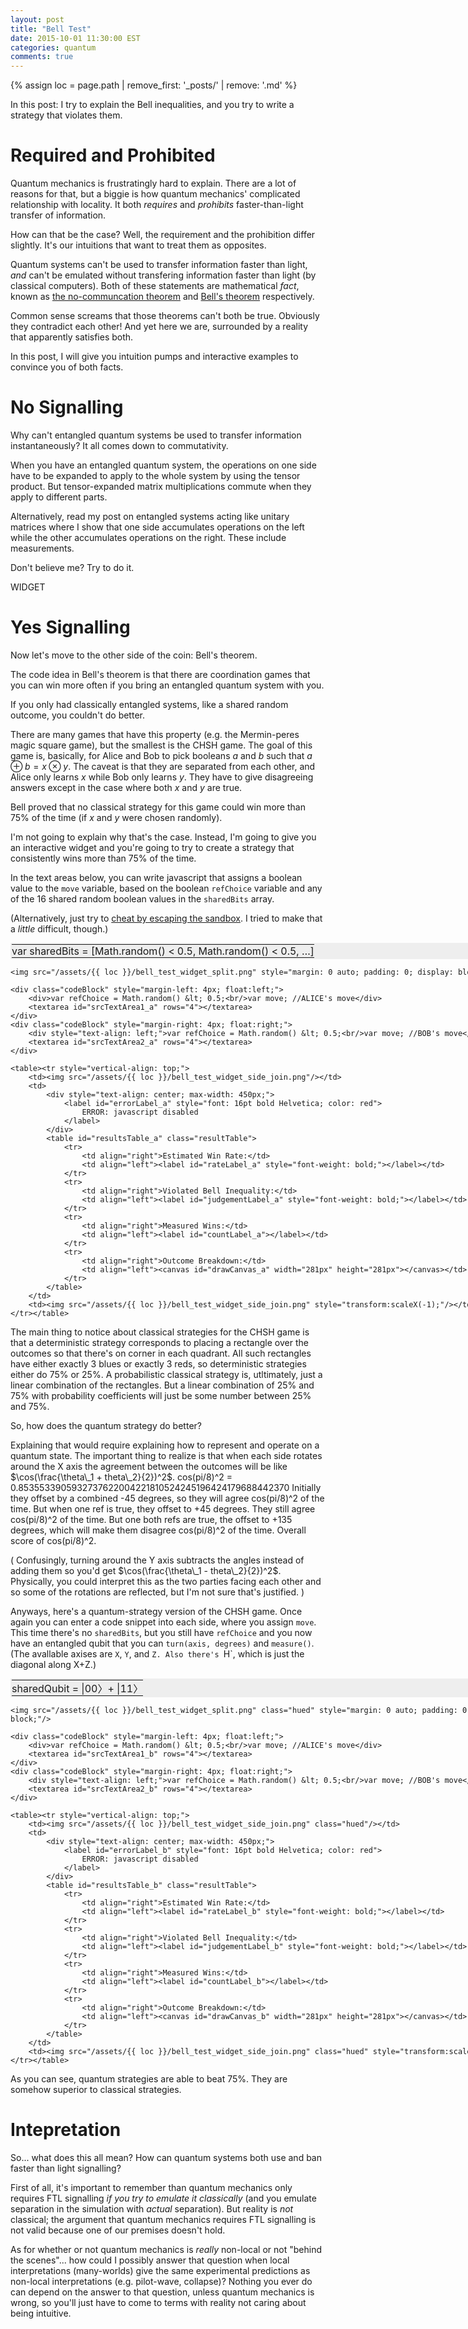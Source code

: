 ```yaml
---
layout: post
title: "Bell Test"
date: 2015-10-01 11:30:00 EST
categories: quantum
comments: true
---
```


{% assign loc = page.path | remove_first: '_posts/' | remove: '.md' %}

<style scoped>
    table {
        margin: 0 auto;
        border-spacing: 0;
    }

    table, td, tr {
        padding: 0;
    }

    textarea {
        width: 370px;
        resize: vertical;
        overflow-x: auto;
        white-space: pre;
    }

    .codeBlock {
        background-color:#EEE;
        padding: 4px;
    }

    .hued {
        filter: hue-rotate(90deg);
        -webkit-filter: hue-rotate(90deg);
    }

    .resultTable {
        background-color: #EEE;
        padding: 3px 3px 0 3px;
        margin-top: 10px;
        border-spacing: 3px;
    }
</style>

In this post: I try to explain the Bell inequalities, and you try to write a strategy that violates them.

# Required and Prohibited

Quantum mechanics is frustratingly hard to explain.
There are a lot of reasons for that, but a biggie is how quantum mechanics' complicated relationship with locality.
It both *requires* and *prohibits* faster-than-light transfer of information.

How can that be the case?
Well, the requirement and the prohibition differ slightly.
It's our intuitions that want to treat them as opposites.

Quantum systems can't be used to transfer information faster than light, *and* can't be emulated without transfering information faster than light (by classical computers).
Both of these statements are mathematical *fact*, known as [the no-communcation theorem](https://en.wikipedia.org/wiki/No-communication_theorem) and [Bell's theorem](https://en.wikipedia.org/wiki/Bell's_theorem) respectively.

Common sense screams that those theorems can't both be true.
Obviously they contradict each other!
And yet here we are, surrounded by a reality that apparently satisfies both.

In this post, I will give you intuition pumps and interactive examples to convince you of both facts.

# No Signalling

Why can't entangled quantum systems be used to transfer information instantaneously?
It all comes down to commutativity.

When you have an entangled quantum system, the operations on one side have to be expanded to apply to the whole system by using the tensor product.
But tensor-expanded matrix multiplications commute when they apply to different parts.

Alternatively, read my post on entangled systems acting like unitary matrices where I show that one side accumulates operations on the left while the other accumulates operations on the right.
These include measurements.

Don't believe me?
Try to do it.

WIDGET

# Yes Signalling

Now let's move to the other side of the coin: Bell's theorem.

The code idea in Bell's theorem is that there are coordination games that you can win more often if you bring an entangled quantum system with you.

If you only had classically entangled systems, like a shared random outcome, you couldn't do better.

There are many games that have this property (e.g. the Mermin-peres magic square game), but the smallest is the CHSH game.
The goal of this game is, basically, for Alice and Bob to pick booleans $a$ and $b$ such that $a \oplus b = x \otimes y$.
The caveat is that they are separated from each other, and Alice only learns $x$ while Bob only learns $y$.
They have to give disagreeing answers except in the case where both $x$ and $y$ are true.

Bell proved that no classical strategy for this game could win more than 75% of the time (if $x$ and $y$ were chosen randomly).

I'm not going to explain why that's the case.
Instead, I'm going to give you an interactive widget and you're going to try to create a strategy that consistently wins more than 75% of the time.

In the text areas below, you can write javascript that assigns a boolean value to the `move` variable, based on the boolean `refChoice` variable and any of the 16 shared random boolean values in the `sharedBits` array.

(Alternatively, just try to [cheat by escaping the sandbox](https://alexnisnevich.github.io/untrusted/). I tried to make that a *little* difficult, though.)

<!--
    Sandbox escape mechanisms that shouldn't work:
    - Code injection via mismatched braces. (JSON.stringify -> eval)
    - Assigning values to a global and reading them out on the other side. (Seperate web workers)
    - Re-assigning Math.random or other functions used by the surrounding glue code. (Their values are stashed into locals)

    Things that might work:
    - WebSockets
    - Cracking Math.random's seed
    - Browser-level exploits (Chrome does seem to crash if a bunch of web workers start...)
-->

<div style="width: 850px;">
    <table align="center" style="background-color: #EEE; padding: 2px;">
        <tr><td align="left">var sharedBits = [Math.random() &lt; 0.5, Math.random() &lt; 0.5, …]</td></tr>
    </table>

    <img src="/assets/{{ loc }}/bell_test_widget_split.png" style="margin: 0 auto; padding: 0; display: block;"/>

    <div class="codeBlock" style="margin-left: 4px; float:left;">
        <div>var refChoice = Math.random() &lt; 0.5;<br/>var move; //ALICE's move</div>
        <textarea id="srcTextArea1_a" rows="4"></textarea>
    </div>
    <div class="codeBlock" style="margin-right: 4px; float:right;">
        <div style="text-align: left;">var refChoice = Math.random() &lt; 0.5;<br/>var move; //BOB's move</div>
        <textarea id="srcTextArea2_a" rows="4"></textarea>
    </div>

    <table><tr style="vertical-align: top;">
        <td><img src="/assets/{{ loc }}/bell_test_widget_side_join.png"/></td>
        <td>
            <div style="text-align: center; max-width: 450px;">
                <label id="errorLabel_a" style="font: 16pt bold Helvetica; color: red">
                    ERROR: javascript disabled
                </label>
            </div>
            <table id="resultsTable_a" class="resultTable">
                <tr>
                    <td align="right">Estimated Win Rate:</td>
                    <td align="left"><label id="rateLabel_a" style="font-weight: bold;"></label></td>
                </tr>
                <tr>
                    <td align="right">Violated Bell Inequality:</td>
                    <td align="left"><label id="judgementLabel_a" style="font-weight: bold;"></label></td>
                </tr>
                <tr>
                    <td align="right">Measured Wins:</td>
                    <td align="left"><label id="countLabel_a"></label></td>
                </tr>
                <tr>
                    <td align="right">Outcome Breakdown:</td>
                    <td align="left"><canvas id="drawCanvas_a" width="281px" height="281px"></canvas></td>
                </tr>
            </table>
        </td>
        <td><img src="/assets/{{ loc }}/bell_test_widget_side_join.png" style="transform:scaleX(-1);"/></td>
    </tr></table>
</div>

The main thing to notice about classical strategies for the CHSH game is that a deterministic strategy corresponds to placing a rectangle over the outcomes so that there's on corner in each quadrant.
All such rectangles have either exactly 3 blues or exactly 3 reds, so deterministic strategies either do 75% or 25%.
A probabilistic classical strategy is, utltimately, just a linear combination of the rectangles.
But a linear combination of 25% and 75% with probability coefficients will just be some number between 25% and 75%.

So, how does the quantum strategy do better?

Explaining that would require explaining how to represent and operate on a quantum state.
The important thing to realize is that when each side rotates around the X axis the agreement between the outcomes will be like $\cos(\frac{\theta\_1 + theta\_2}{2})^2$.
cos(pi/8)^2 = 0.8535533905932737622004221810524245196424179688442370
Initially they offset by a combined -45 degrees, so they will agree cos(pi/8)^2 of the time.
But when one ref is true, they offset to +45 degrees. They still agree cos(pi/8)^2 of the time.
But one both refs are true, the offset to +135 degrees, which will make them disagree cos(pi/8)^2 of the time.
Overall score of cos(pi/8)^2.

(
Confusingly, turning around the Y axis subtracts the angles instead of adding them so you'd get $\cos(\frac{\theta\_1 - theta\_2}{2})^2$.
Physically, you could interpret this as the two parties facing each other and so some of the rotations are reflected, but I'm not sure that's justified.
)

Anyways, here's a quantum-strategy version of the CHSH game.
Once again you can enter a code snippet into each side, where you assign `move`.
This time there's no `sharedBits`, but you still have `refChoice` and you now have an entangled qubit that you can `turn(axis, degrees)` and `measure()`.
(The avallable axises are `X`, `Y`, and `Z. Also there's `H`, which is just the diagonal along X+Z.)

<!--
    It's a lot easier to escape the sandbox here because both snippets are run in the same web worker.
-->

<div style="width: 850px;">
    <table align="center" style="background-color: #EEE; padding: 2px;">
        <tr><td align="left">sharedQubit = |00〉+ |11〉</td></tr>
    </table>

    <img src="/assets/{{ loc }}/bell_test_widget_split.png" class="hued" style="margin: 0 auto; padding: 0; display: block;"/>

    <div class="codeBlock" style="margin-left: 4px; float:left;">
        <div>var refChoice = Math.random() &lt; 0.5;<br/>var move; //ALICE's move</div>
        <textarea id="srcTextArea1_b" rows="4"></textarea>
    </div>
    <div class="codeBlock" style="margin-right: 4px; float:right;">
        <div style="text-align: left;">var refChoice = Math.random() &lt; 0.5;<br/>var move; //BOB's move</div>
        <textarea id="srcTextArea2_b" rows="4"></textarea>
    </div>

    <table><tr style="vertical-align: top;">
        <td><img src="/assets/{{ loc }}/bell_test_widget_side_join.png" class="hued"/></td>
        <td>
            <div style="text-align: center; max-width: 450px;">
                <label id="errorLabel_b" style="font: 16pt bold Helvetica; color: red">
                    ERROR: javascript disabled
                </label>
            </div>
            <table id="resultsTable_b" class="resultTable">
                <tr>
                    <td align="right">Estimated Win Rate:</td>
                    <td align="left"><label id="rateLabel_b" style="font-weight: bold;"></label></td>
                </tr>
                <tr>
                    <td align="right">Violated Bell Inequality:</td>
                    <td align="left"><label id="judgementLabel_b" style="font-weight: bold;"></label></td>
                </tr>
                <tr>
                    <td align="right">Measured Wins:</td>
                    <td align="left"><label id="countLabel_b"></label></td>
                </tr>
                <tr>
                    <td align="right">Outcome Breakdown:</td>
                    <td align="left"><canvas id="drawCanvas_b" width="281px" height="281px"></canvas></td>
                </tr>
            </table>
        </td>
        <td><img src="/assets/{{ loc }}/bell_test_widget_side_join.png" class="hued" style="transform:scaleX(-1);"/></td>
    </tr></table>
</div>

As you can see, quantum strategies are able to beat 75%.
They are somehow superior to classical strategies.

# Intepretation

So... what does this all mean?
How can quantum systems both use and ban faster than light signalling?

First of all, it's important to remember than quantum mechanics only requires FTL signalling *if you try to emulate it classically* (and you emulate separation in the simulation with *actual* separation).
But reality is *not* classical; the argument that quantum mechanics requires FTL signalling is not valid because one of our premises doesn't hold.

As for whether or not quantum mechanics is *really* non-local or not "behind the scenes"... how could I possibly answer that question when local interpretations (many-worlds) give the same experimental predictions as non-local interpretations (e.g. pilot-wave, collapse)?
Nothing you ever do can depend on the answer to that question, unless quantum mechanics is wrong, so you'll just have to come to terms with reality not caring about being intuitive.

<script src="/assets/{{ loc }}/bell_test_widget.js"></script>
